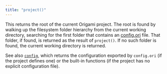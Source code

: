 ```yaml
---
title: "project()"
---
```


This returns the root of the current Origami project. The root is found by walking up the filesystem folder hierarchy from the current working directory, searching for the first folder that contains an [config.ori](/language/scope.html#configori) file. That folder, if found, is returned as the result of `project()`. If no such folder is found, the current working directory is returned.

See also [`config`](config.html), which returns the configuration exported by `config.ori` (if the project defines one) or the built-in functions (if the project has no explicit configuration file).
